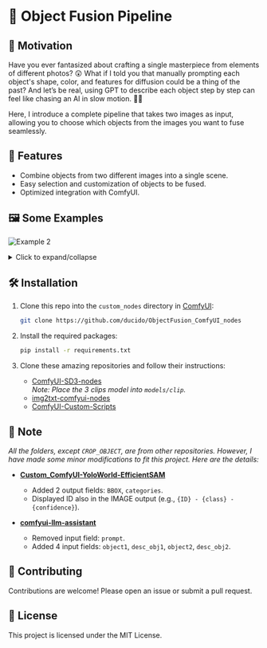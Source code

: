 # 🎨 Object Fusion Pipeline

## 🌟 Motivation
Have you ever fantasized about crafting a single masterpiece from elements of different photos? 😲 What if I told you that manually prompting each object's shape, color, and features for diffusion could be a thing of the past? And let’s be real, using GPT to describe each object step by step can feel like chasing an AI in slow motion. 🐢💤

Here, I introduce a complete pipeline that takes two images as input, allowing you to choose which objects from the images you want to fuse seamlessly.

## 🚀 Features
- Combine objects from two different images into a single scene.
- Easy selection and customization of objects to be fused.
- Optimized integration with ComfyUI.
  
## 🖼️ Some Examples

![Example 2](https://github.com/user-attachments/assets/73877129-01b4-4197-a62c-d891ad02b760)

<details>
  <summary>Click to expand/collapse</summary>
  
![Example 1](https://github.com/user-attachments/assets/68d2c121-45a4-4c47-a02e-17d2e96ec84c)
![Example 3](https://github.com/user-attachments/assets/285f74ae-0320-4a8b-831d-1ef8d4d201fb)
![Example 4](https://github.com/user-attachments/assets/ad6d4e41-343d-4b4b-bb15-175bf71e9c13)

</details>

## 🛠️ Installation

1. Clone this repo into the `custom_nodes` directory in [ComfyUI](https://github.com/comfyanonymous/ComfyUI):
    ```bash
    git clone https://github.com/ducido/ObjectFusion_ComfyUI_nodes
    ```

2. Install the required packages:
    ```bash
    pip install -r requirements.txt
    ```

3. Clone these amazing repositories and follow their instructions:
    - [ComfyUI-SD3-nodes](https://github.com/liusida/ComfyUI-SD3-nodes)  
      _Note: Place the 3 clips model into `models/clip`._
    - [img2txt-comfyui-nodes](https://github.com/christian-byrne/img2txt-comfyui-nodes)
    - [ComfyUI-Custom-Scripts](https://github.com/pythongosssss/ComfyUI-Custom-Scripts)

## 📌 Note
_All the folders, except `CROP_OBJECT`, are from other repositories. However, I have made some minor modifications to fit this project. Here are the details:_

- **[Custom_ComfyUI-YoloWorld-EfficientSAM](https://github.com/ZHO-ZHO-ZHO/ComfyUI-YoloWorld-EfficientSAM)**
  - Added 2 output fields: `BBOX`, `categories`.
  - Displayed ID also in the IMAGE output (e.g., `{ID} - {class} - {confidence}`).

- **[comfyui-llm-assistant](https://github.com/longgui0318/comfyui-llm-assistant)**
  - Removed input field: `prompt`.
  - Added 4 input fields: `object1`, `desc_obj1`, `object2`, `desc_obj2`.

## 🤝 Contributing
Contributions are welcome! Please open an issue or submit a pull request.

## 📄 License
This project is licensed under the MIT License.
